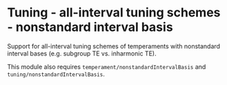 # Tuning - all-interval tuning schemes - nonstandard interval basis

Support for all-interval tuning schemes of temperaments with nonstandard interval bases (e.g. subgroup TE vs. inharmonic TE).

This module also requires `temperament/nonstandardIntervalBasis` and `tuning/nonstandardIntervalBasis`.
